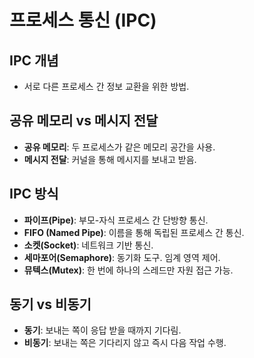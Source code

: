 # 프로세스 통신 (IPC)

## IPC 개념
- 서로 다른 프로세스 간 정보 교환을 위한 방법.

## 공유 메모리 vs 메시지 전달
- **공유 메모리**: 두 프로세스가 같은 메모리 공간을 사용.
- **메시지 전달**: 커널을 통해 메시지를 보내고 받음.

## IPC 방식
- **파이프(Pipe)**: 부모-자식 프로세스 간 단방향 통신.
- **FIFO (Named Pipe)**: 이름을 통해 독립된 프로세스 간 통신.
- **소켓(Socket)**: 네트워크 기반 통신.
- **세마포어(Semaphore)**: 동기화 도구. 임계 영역 제어.
- **뮤텍스(Mutex)**: 한 번에 하나의 스레드만 자원 접근 가능.

## 동기 vs 비동기
- **동기**: 보내는 쪽이 응답 받을 때까지 기다림.
- **비동기**: 보내는 쪽은 기다리지 않고 즉시 다음 작업 수행.

